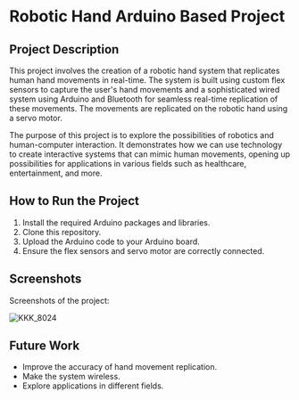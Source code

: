 # Robotic Hand Arduino Based Project

## Project Description

This project involves the creation of a robotic hand system that replicates human hand movements in real-time. The system is built using custom flex sensors to capture the user's hand movements and a sophisticated wired system using Arduino and Bluetooth for seamless real-time replication of these movements. The movements are replicated on the robotic hand using a servo motor.

The purpose of this project is to explore the possibilities of robotics and human-computer interaction. It demonstrates how we can use technology to create interactive systems that can mimic human movements, opening up possibilities for applications in various fields such as healthcare, entertainment, and more.

## How to Run the Project

1. Install the required Arduino packages and libraries.
2. Clone this repository.
3. Upload the Arduino code to your Arduino board.
4. Ensure the flex sensors and servo motor are correctly connected.

## Screenshots

Screenshots of the project:

![KKK_8024](https://github.com/Aim-Swarup/Robotic_Hand_Arduino_Based_Project/assets/129587128/ad8dbf4d-0edd-4125-ab78-d96cf1fef5bd)

## Future Work

- Improve the accuracy of hand movement replication.
- Make the system wireless.
- Explore applications in different fields.

